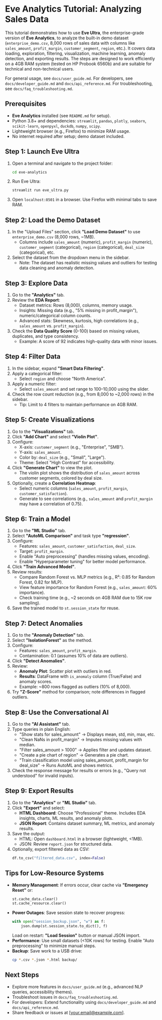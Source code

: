 # Eve Analytics Tutorial: Analyzing Sales Data

This tutorial demonstrates how to use **Eve Ultra**, the enterprise-grade version of **Eve Analytics**, to analyze the built-in demo dataset (`enterprise_demo.csv`, 8,000 rows of sales data with columns like `sales_amount`, `profit_margin`, `customer_segment`, `region`, etc.). It covers data loading, exploration, filtering, visualization, machine learning, anomaly detection, and exporting results. The steps are designed to work efficiently on a 4GB RAM system (tested on HP Probook 6560b) and are suitable for technical and non-technical users.

For general usage, see `docs/user_guide.md`. For developers, see `docs/developer_guide.md` and `docs/api_reference.md`. For troubleshooting, see `docs/faq_troubleshooting.md`.

## Prerequisites
- **Eve Analytics** installed (see `README.md` for setup).
- Python 3.8+ and dependencies: `streamlit`, `pandas`, `plotly`, `seaborn`, `scikit-learn`, `openpyxl`, `duckdb`, `numpy`, `scipy`.
- Lightweight browser (e.g., Firefox) to minimize RAM usage.
- No internet required after setup; demo dataset included.

## Step 1: Launch Eve Ultra
1. Open a terminal and navigate to the project folder:
   ```bash
   cd eve-analytics
   ```
2. Run Eve Ultra:
   ```bash
   streamlit run eve_ultra.py
   ```
3. Open `localhost:8501` in a browser. Use Firefox with minimal tabs to save RAM.

## Step 2: Load the Demo Dataset
1. In the "Upload Files" section, click **"Load Demo Dataset"** to use `enterprise_demo.csv` (8,000 rows, ~1MB).
   - Columns include `sales_amount` (numeric), `profit_margin` (numeric), `customer_segment` (categorical), `region` (categorical), `deal_size` (categorical), etc.
2. Select the dataset from the dropdown menu in the sidebar.
   - Note: The dataset has realistic missing values and outliers for testing data cleaning and anomaly detection.

## Step 3: Explore Data
1. Go to the **"Analytics"** tab.
2. Review the **EDA Report**:
   - Dataset metrics: Rows (8,000), columns, memory usage.
   - Insights: Missing data (e.g., "5% missing in profit_margin"), numeric/categorical column counts.
   - Advanced stats: Skewness, kurtosis, high correlations (e.g., `sales_amount` vs. `profit_margin`).
3. Check the **Data Quality Score** (0-100) based on missing values, duplicates, and type consistency.
   - Example: A score of 92 indicates high-quality data with minor issues.

## Step 4: Filter Data
1. In the sidebar, expand **"Smart Data Filtering"**.
2. Apply a categorical filter:
   - Select `region` and choose "North America".
3. Apply a numeric filter:
   - Select `sales_amount` and set range to 100–10,000 using the slider.
4. Check the row count reduction (e.g., from 8,000 to ~2,000 rows) in the sidebar.
   - Tip: Limit to 4 filters to maintain performance on 4GB RAM.

## Step 5: Create Visualizations
1. Go to the **"Visualizations"** tab.
2. Click **"Add Chart"** and select **"Violin Plot"**.
3. Configure:
   - X-axis: `customer_segment` (e.g., "Enterprise", "SMB").
   - Y-axis: `sales_amount`.
   - Color by: `deal_size` (e.g., "Small", "Large").
   - Theme: Select "High Contrast" for accessibility.
4. Click **"Generate Chart"** to view the plot.
   - The violin plot shows the distribution of `sales_amount` across customer segments, colored by deal size.
5. Optionally, create a **Correlation Heatmap**:
   - Select numeric columns (`sales_amount`, `profit_margin`, `customer_satisfaction`).
   - Generate to see correlations (e.g., `sales_amount` and `profit_margin` may have a correlation of 0.75).

## Step 6: Train a Model
1. Go to the **"ML Studio"** tab.
2. Select **"AutoML Comparison"** and task type **"regression"**.
3. Configure:
   - Features: `sales_amount`, `customer_satisfaction`, `deal_size`.
   - Target: `profit_margin`.
   - Enable "Auto preprocessing" (handles missing values, encoding).
   - Enable "Hyperparameter tuning" for better model performance.
4. Click **"Train Advanced Model"**.
5. Review results:
   - Compare Random Forest vs. MLP metrics (e.g., R²: 0.85 for Random Forest, 0.82 for MLP).
   - View feature importance for Random Forest (e.g., `sales_amount`: 60% importance).
   - Check training time (e.g., ~2 seconds on 4GB RAM due to 15K row sampling).
6. Save the trained model to `st.session_state` for reuse.

## Step 7: Detect Anomalies
1. Go to the **"Anomaly Detection"** tab.
2. Select **"IsolationForest"** as the method.
3. Configure:
   - Features: `sales_amount`, `profit_margin`.
   - Contamination: 0.1 (assumes 10% of data are outliers).
4. Click **"Detect Anomalies"**.
5. Review:
   - **Anomaly Plot**: Scatter plot with outliers in red.
   - **Results**: DataFrame with `is_anomaly` column (True/False) and anomaly scores.
   - Example: ~800 rows flagged as outliers (10% of 8,000).
6. Try **"Z-Score"** method for comparison; note differences in flagged outliers.

## Step 8: Use the Conversational AI
1. Go to the **"AI Assistant"** tab.
2. Type queries in plain English:
   - "Show stats for sales_amount" → Displays mean, std, min, max, etc.
   - "Clean NaNs in profit_margin" → Imputes missing values with median.
   - "Filter sales_amount > 1000" → Applies filter and updates dataset.
   - "Create a pie chart of region" → Generates a pie chart.
   - "Train classification model using sales_amount, profit_margin for deal_size" → Runs AutoML and shows metrics.
3. Check the response message for results or errors (e.g., "Query not understood" for invalid inputs).

## Step 9: Export Results
1. Go to the **"Analytics"** or **"ML Studio"** tab.
2. Click **"Export"** and select:
   - **HTML Dashboard**: Choose "Professional" theme. Includes EDA insights, charts, ML results, and anomaly plots.
   - **JSON Report**: Contains dataset summary, ML metrics, and anomaly results.
3. Save the output:
   - HTML: Open `dashboard.html` in a browser (lightweight, <1MB).
   - JSON: Review `report.json` for structured data.
4. Optionally, export filtered data as CSV:
   ```python
   df.to_csv("filtered_data.csv", index=False)
   ```

## Tips for Low-Resource Systems
- **Memory Management**: If errors occur, clear cache via **"Emergency Reset"** or:
  ```python
  st.cache_data.clear()
  st.cache_resource.clear()
  ```
- **Power Outages**: Save session state to recover progress:
  ```python
  with open("session_backup.json", "w") as f:
      json.dump(st.session_state.to_dict(), f)
  ```
  Load on restart: **"Load Session"** button or manual JSON import.
- **Performance**: Use small datasets (<10K rows) for testing. Enable "Auto preprocessing" to minimize manual steps.
- **Backup**: Save work to a USB drive:
  ```bash
  cp *.csv *.json *.html backup/
  ```

## Next Steps
- Explore more features in `docs/user_guide.md` (e.g., advanced NLP queries, accessibility themes).
- Troubleshoot issues in `docs/faq_troubleshooting.md`.
- For developers: Extend functionality using `docs/developer_guide.md` and `docs/api_reference.md`.
- Share feedback or issues at [your.email@example.com].
